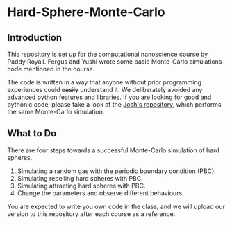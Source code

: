 # Hard-Sphere-Monte-Carlo

## Introduction

This repository is set up for the computational nanoscience course by Paddy Royall. Fergus and Yushi wrote some basic Monte-Carlo simulations code mentioned in the course.

The code is written in a way that anyone without prior programming experiences could ~~easily~~ understand it. We deliberately avoided any [advanced python features](https://docs.python.org/3/tutorial/classes.html) and [libraries](https://docs.scipy.org/doc/scipy/reference/spatial.distance.html). If you are looking for good and pythonic code, please take a look at the [Josh's repository](https://github.com/tranqui/monte_carlo), which performs the same Monte-Carlo simulation.

## What to Do

There are four steps towards a successful Monte-Carlo simulation  of hard spheres.

1. Simulating a random gas with the periodic boundary condition (PBC).
2. Simulating repelling hard spheres with PBC.
3. Simulating attracting hard spheres with PBC.
4. Change the parameters and observe different behaviours.

You are expected to write you own code in the class, and we will upload our version to this repository after each course as a reference.
